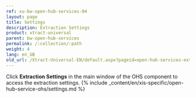 ```yaml
---
ref: xu-bw-open-hub-services-04
layout: page
title: Settings
description: Extraction Settings
product: xtract-universal
parent: bw-open-hub-services
permalink: /:collection/:path
weight: 4
lang: en_GB
old_url: /Xtract-Universal-EN/default.aspx?pageid=open-hub-services-extraction-settings
---
```


Click **Extraction Settings** in the main window of the OHS component to access the extraction settings.
{% include _content/en/xis-specific/open-hub-service-ohs/settings.md %}

